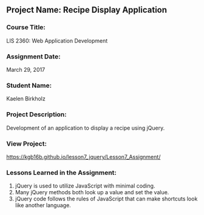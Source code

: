 ## Project Name:  Recipe Display Application

### Course Title:
LIS 2360:  Web Application Development

### Assignment Date:  
March 29, 2017

### Student Name:  
Kaelen Birkholz

### Project Description:
Development of an application to display a recipe using jQuery.
### View Project:
https://kgb16b.github.io/lesson7_jquery/Lesson7_Assignment/ 

### Lessons Learned in the Assignment:
1. jQuery is used to utilize JavaScript with minimal coding. 
2. Many jQuery methods both look up a value and set the value. 
3. jQuery code follows the rules of JavaScript that can make shortcuts look like another language. 
